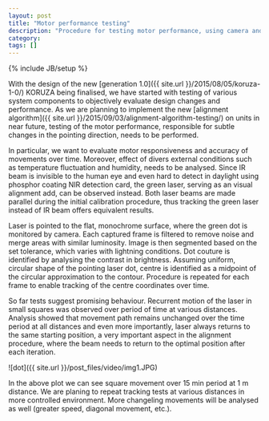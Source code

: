 ```yaml
---
layout: post
title: "Motor performance testing"
description: "Procedure for testing motor performance, using camera and video analysis."
category: 
tags: []
---
```

{% include JB/setup %}

With the design of the new [generation 1.0]({{ site.url }}/2015/08/05/koruza-1-0/) KORUZA being finalised, we have started with testing of various system components to objectively evaluate design changes and performance. As we are planning to implement the new [alignment algorithm]({{ site.url }}/2015/09/03/alignment-algorithm-testing/) on units in near future, testing of the motor performance, responsible for subtle changes in the pointing direction, needs to be performed. 

In particular, we want to evaluate motor responsiveness and accuracy of movements over time. Moreover, effect of divers external conditions such as temperature fluctuation and humidity, needs to be analysed. 
Since IR beam is invisible to the human eye and even hard to detect in daylight using phosphor coating NIR detection card, the green laser, serving as an visual alignment add, can be observed instead. Both laser beams are made parallel during the initial calibration procedure, thus tracking the green laser instead of IR beam offers equivalent results.  

Laser is pointed to the flat, monochrome surface, where the green dot is monitored by camera. Each captured frame is filtered to remove noise and merge areas with similar luminosity. Image is then segmented based on the set tolerance, which varies with lightning conditions. Dot couture is identified by analysing the contrast in brightness. Assuming uniform, circular shape of the pointing laser dot, centre is identified as a midpoint of the circular approximation to the contour. 
Procedure is repeated for each frame to enable tracking of the centre coordinates over time. 

So far tests suggest promising behaviour. Recurrent motion of the laser in small squares was observed over period of time at various distances. Analysis showed that movement path remains unchanged over the time period  at all distances and even more importantly, laser always returns to the same starting position, a very important aspect in the alignment procedure, where the beam needs to return to the optimal position after each iteration. 

![dot]({{ site.url }}/post_files/video/img1.JPG)

In the above plot we can see square movement over 15 min period at 1 m distance. We are planing to repeat tracking tests at various distances in more controlled environment. More changeling movements will be analysed as well (greater speed, diagonal movement, etc.). 